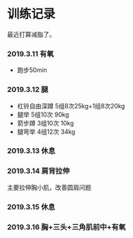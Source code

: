 # 训练记录
最近打算减脂了。
### 2019.3.11 有氧 
* 跑步50min
### 2019.3.12 腿
* 杠铃自由深蹲 5组8次25kg+1组8次20kg
* 腿举 5组10次 90kg
* 箭步蹲 3组10次 10kg
* 腿弯举 4组12次 34kg
### 2019.3.13 休息
### 2019.3.14 肩背拉伸

 主要拉伸胸小肌，改善圆肩问题

### 2019.3.15 休息
### 2019.3.16 胸+三头+三角肌前中+有氧
